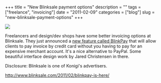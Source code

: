 +++
title = "New Blinksale payment options"
description = ""
tags = ["freelance", "invoicing"]
date = "2011-02-09"
categories = ["blog"]
slug = "new-blinksale-payment-options"
+++



  <div class="notebook-screenshot"><a href="http://www.blinksale.com/2011/02/blinkpay-is-here/"><img src="//konigi.com/media/bluga/wt4d530f4b7aae1_large.jpg"/></a></div><p>Freelancers and design/dev shops have some better invoicing options at Blinksale. They just announced a <a href="http://www.blinksale.com/2011/02/blinkpay-is-here/">new feature called BlinkPay</a> that will allow clients to pay invoice by credit card without you having to pay for an expensive merchant account. It's a nice alternative to PayPal. Some beautiful interface design work by Jared Christensen in there.</p>

<p>Disclosure: Blinksale is one of Konigi's advertisers.</p>

    
  <a href="http://www.blinksale.com/2011/02/blinkpay-is-here/">http://www.blinksale.com/2011/02/blinkpay-is-here/</a>
